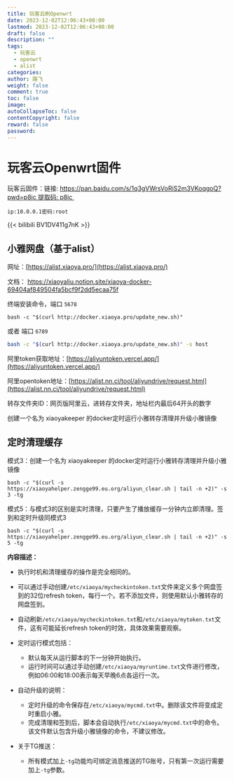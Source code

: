 ```yaml
---
title: 玩客云刷Openwrt
date: 2023-12-02T12:06:43+08:00
lastmod: 2023-12-02T12:06:43+08:00
draft: false
description: ""
tags:
  - 玩客云
  - openwrt
  - alist
categories: 
author: 路飞
weight: false
comment: true
toc: false
image: 
autoCollapseToc: false
contentCopyright: false
reward: false
password:
---
```



# 玩客云Openwrt固件

玩客云固件：链接: https://pan.baidu.com/s/1q3gVWrsVoRiS2m3VKoqgoQ?pwd=p8ic 提取码: p8ic 

`ip:10.0.0.1密码:root`

{{< bilibili BV1DV411g7nK >}}
## 小雅网盘（基于alist）

网址：[https://alist.xiaoya.pro/](https://alist.xiaoya.pro/)

文档： https://xiaoyaliu.notion.site/xiaoya-docker-69404af849504fa5bcf9f2dd5ecaa75f


终端安装命令，端口 `5678`

```shell
bash -c "$(curl http://docker.xiaoya.pro/update_new.sh)"
```

或者 端口 `6789`
```bash
bash -c "$(curl http://docker.xiaoya.pro/update_new.sh)" -s host
```



阿里token获取地址：[https://aliyuntoken.vercel.app/](https://aliyuntoken.vercel.app/)

阿里opentoken地址：[https://alist.nn.ci/tool/aliyundrive/request.html](https://alist.nn.ci/tool/aliyundrive/request.html)

转存文件夹ID：网页版阿里云，进转存文件夹，地址栏内最后64开头的数字

创建一个名为 xiaoyakeeper 的docker定时运行小雅转存清理并升级小雅镜像

## 定时清理缓存

模式3：创建一个名为 xiaoyakeeper 的docker定时运行小雅转存清理并升级小雅镜像

```shell
bash -c "$(curl -s https://xiaoyahelper.zengge99.eu.org/aliyun_clear.sh | tail -n +2)" -s 3 -tg
```


模式5：与模式3的区别是实时清理，只要产生了播放缓存一分钟内立即清理。签到和定时升级同模式3

```shell
bash -c "$(curl -s https://xiaoyahelper.zengge99.eu.org/aliyun_clear.sh | tail -n +2)" -s 5 -tg
```

**内容描述：**

- 执行时机和清理缓存的操作是完全相同的。

- 可以通过手动创建`/etc/xiaoya/mycheckintoken.txt`文件来定义多个网盘签到的32位refresh token，每行一个。若不添加文件，则使用默认小雅转存的网盘签到。

- 自动刷新`/etc/xiaoya/mycheckintoken.txt`和`/etc/xiaoya/mytoken.txt`文件，这有可能延长refresh token的时效，具体效果需要观察。

- 定时运行模式包括：
  - 默认每天从运行脚本的下一分钟开始执行。
  - 运行时间可以通过手动创建`/etc/xiaoya/myruntime.txt`文件进行修改，例如06:00和18:00表示每天早晚6点各运行一次。

- 自动升级的说明：
  - 定时升级的命令保存在`/etc/xiaoya/mycmd.txt`中。删除该文件将变成定时重启小雅。
  - 完成清理和签到后，脚本会自动执行`/etc/xiaoya/mycmd.txt`中的命令。该文件默认包含升级小雅镜像的命令，不建议修改。

- 关于TG推送：
  - 所有模式加上`-tg`功能均可绑定消息推送的TG账号，只有第一次运行需要加上`-tg`参数。